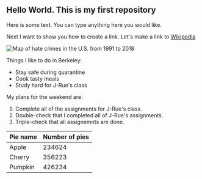 ## Hello World. This is my first repository

Here is some text. You can type anything here you would like. 

Next I want to show you how to create a link. Let's make a link to [Wikipedia](https://wikipedia.org/)

![Map of hate crimes in the U.S. from 1991 to 2018](https://docs.google.com/spreadsheets/d/e/2PACX-1vTatZeNSjHmeSHknFS89p76vH_rJWttSxA4jipFRZntoKQfHn3JNvy3eZwMq33ONdJ5fab3LMyzLdH-/pubchart?oid=1943346875&format=image)

Things I like to do in Berkeley: 

* Stay safe during quarantine
* Cook tasty meals
* Study hard for J-Rue's class

My plans for the weekend are: 

1. Complete all of the assignments for J-Rue's class.
2. Double-check that I completed all of J-Rue's assignments.
3. Triple-check that all assignemnts are done.

| Pie name | Number of pies | 
|----------|----------------|
| Apple    | 234624         |
| Cherry   | 356223         |
| Pumpkin  | 426234         |
